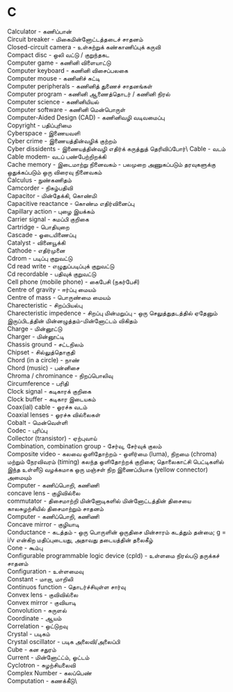 # C
Calculator - கணிப்பான்\
Circuit breaker - மிகைமின்னோட்டத்தடைச் சாதனம்\
Closed-circuit camera - உள்சுற்றுக் கண்காணிப்புக் கருவி\
Compact disc - ஒலி வட்டு / குறுந்தகட\
Computer game - கணினி விளையாட்டு\
Computer keyboard - கணினி விசைப்பலகை\
Computer mouse - கணினிச் சுட்டி\
Computer peripherals - கணினித் துணைச் சாதனங்கள்\
Computer program - கணினி ஆணைத்தொடர் / கணினி நிரல்\
Computer science - கணினியியல்\
Computer software - கணினி மென்பொருள்\
Computer-Aided Design (CAD) - கணினிவழி வடிவமைப்பு\
Copyright - பதிப்புரிமை\
Cyberspace - இணையவளி\
Cyber crime - இணையத்தின்வழிக் குற்றம்\
Cyber dissidents - இணையத்தின்வழி எதிர்க் கருத்துத் தெரிவிப்போர்\ 
Cable - வடம்\
Cable modem- வடப் பண்பேற்றிறக்கி\
Cache memory - இடைமாற்று நினைவகம் - பலமுறை அணுகப்படும் தரவுகளுக்கு ஒதுக்கப்படும் ஒரு விரைவு நினைவகம்\
Calculus - நுண்கணிதம்\
Camcorder - நிகழ்பதிவி\
Capacitor - மின்தேக்கி, கொண்மி\
Capacitive reactance - கொண்ம எதிர்வினைப்பு\
Capillary action - புழை இயக்கம்\
Carrier signal - சுமப்பி குறிகை\
Cartridge - பொதியுறை\
Cascade - ஓடையிணைப்பு\
Catalyst - வினையூக்கி\
Cathode - எதிர்முனை\
Cdrom - படிப்பு குறுவட்டு\
Cd read write - எழுதுப்படிப்புக் குறுவட்டு\
Cd recordable - பதிவுக் குறுவட்டு\
Cell phone (mobile phone) - கைபேசி (நகர்பேசி)\
Centre of gravity - ஈர்ப்பு மையம்\
Centre of mass - பொருண்மை மையம்\
Charecteristic - சிறப்பியல்பு\
Charecteristic impedence - சிறப்பு மின்மறுப்பு - ஒரு செலுத்துதடத்தில் ஏதேனும் இருப்பிடத்தின் மின்னழுத்தம்-மின்னோட்டம் விகிதம்\
Charge - மின்னூட்டு\
Charger - மின்னூட்டி\
Chassis ground - சட்டநிலம்\
Chipset - சில்லுத்தொகுதி\
Chord (in a circle) - நாண்\
Chord (music) - பன்னிசை\
Chroma / chrominance - நிறப்பொலிவு\
Circumference - பரிதி\
Clock signal - கடிகாரக் குறிகை\
Clock buffer - கடிகார இடையகம்\
Coax(ial) cable - ஓரச்சு வடம்\
Coaxial lenses - ஓரச்சு வில்லைகள்\
Cobalt - மென்வெள்ளி\
Codec - புரிப்பு\
Collector (transistor) - ஏற்புவாய்\
Combination, combination group - சேர்வு, சேர்வுக் குலம்\
Composite video - கலவை ஒளிதோற்றம் - ஒளிர்மை (luma), நிறமை (chroma) மற்றும் நேரவிவரம் (timing) கலந்த ஒளிதோற்றக் குறிகை; தொலைகாட்சி பெட்டிகளில் இந்த உள்ளீடு வழக்கமாக ஒரு மஞ்சள் நிற இணைப்பியாக (yellow connector) அமையும்\
Computer - கணிப்பொறி, கணிணி\
concave lens - குழிவில்லை\
commutator - திசைமாற்றி மின்னோடிகளில் மின்னோட்டத்தின் திசையை காலசுழற்சியில் திசைமாற்றும் சாதனம்\
Computer - கணிப்பொறி, கணிணி\
Concave mirror - குழியாடி\
Conductance - கடத்தம் - ஒரு பொருளின் ஒருதிசை மின்சாரம் கடத்தும் தன்மை; g = i/v என்கிற மதிப்புடையது, அதாவது தடையத்தின் தலைகீழ்\
Cone - கூம்பு\
Configurable programmable logic device (cpld) - உள்ளமை நிரல்படு தருக்கச் சாதனம்\
Configuration - உள்ளமைவு\
Constant - மாறா, மாறிலி\
Continuos function - தொடர்ச்சியுள்ள சார்வு\
Convex lens - குவிவில்லை\
Convex mirror - குவியாடி\
Convolution - சுருளல்\
Coordinate - ஆயம்\
Correlation - ஒட்டுறவு\
Crystal - படிகம்\
Crystal oscillator - படிக அலைவி/அலைப்பி\
Cube - கன சதுரம்\
Current - மின்னோட்ட்ம், ஓட்டம்\
Cyclotron - சுழற்சியலைவி\
Complex Number - கலப்பெண்\
Computation - கணக்கீடு\